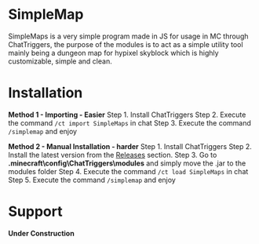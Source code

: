 # SimpleMap
SimpleMaps is a very simple program made in JS for usage in MC through ChatTriggers, the purpose of the modules is to act as a simple utility tool mainly being a dungeon map for hypixel skyblock which is highly customizable, simple and clean.


# Installation

**Method 1 - Importing - Easier**
 Step 1. Install ChatTriggers
 Step 2. Execute the command `/ct import SimpleMaps` in chat
 Step 3. Execute the command `/simplemap` and enjoy

**Method 2 - Manual Installation - harder**
Step 1. Install ChatTriggers																																																																																																																																																																																																																			Step 2. Install the latest version from the [Releases](https://github.com/DrMixxer/SimpleMap/releases) section.																																																																																																																																		Step 3. Go to **\.minecraft\config\ChatTriggers\modules** and simply move the .jar to the modules folder																																																																																																																																								Step 4. Execute the command `/ct load SimpleMaps` in chat																																																																																																																																																																																					Step 5. Execute the command `/simplemap` and enjoy

# Support
**Under Construction**



